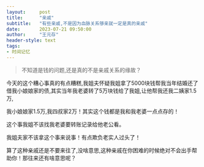 ```yaml
---
layout:     post
title:      "亲戚"
subtitle:   "有些亲戚,不是因为血脉关系够亲就一定是真的亲戚"
date:       2023-07-21 09:50:00
author:     "王元存"
header-style: text
tags:
- 时间记忆
---
```


> 不知道是钱的问题,还是真的不是亲戚关系的缘故？

今天的这个糟心事真的有点糟糕,我姐夫怀疑我姐拿了5000块钱帮我当年结婚还了借我小娘娘家的债,其实当年我老婆转了5万块钱给了我姐,让他帮我还我二姨家1.5万,

我小娘娘家1.5万,我四叔家2万！其实这个钱都是我和我老婆一点点存的！

这个事我姐不该找我老婆要转账记录给他老公看。

我姐夫家不该拿这个事来说事！有点欺负老实人过头了！

算了这种亲戚还是不要来往了,没啥意思,这种亲戚在你困难的时候绝对不会出手帮助你！那往来还有啥意思呢？
